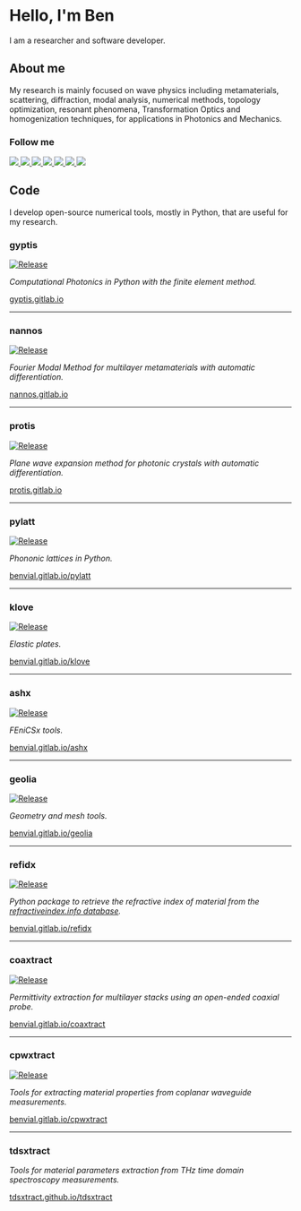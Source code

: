 # Hello, I'm Ben

I am a researcher and software developer.

## About me

My research is mainly focused on wave physics including metamaterials, scattering, diffraction, modal analysis, numerical methods, topology optimization, resonant phenomena, Transformation Optics and homogenization techniques, for applications in Photonics and Mechanics.

### Follow me


<a target="_blank" href="https://bvial.info">
<img src="https://img.shields.io/static/v1?label=&message=website&color=29b093&style=for-the-badge&logo=TorBrowser&labelColor=555555&?logoColor=white">
</a>
<a target="_blank" href="https://www.linkedin.com/in/benjamin-vial-701018b9">
<img src="https://img.shields.io/static/v1?label=&message=linkedin&color=0A66C2&style=for-the-badge&logo=inspire&labelColor=555555&logoColor=white">
</a>
<a target="_blank" href="https://gitlab.com/benvial">
<img src="https://img.shields.io/static/v1?label=&message=gitlab&color=FCA121&style=for-the-badge&logo=gitlab&labelColor=555555&?logoColor=white">
</a>
<a target="_blank" href="https://github.com/benvial">
<img src="https://img.shields.io/static/v1?label=&message=github&color=2088FF&style=for-the-badge&logo=github&labelColor=555555&logoColor=white">
</a>
<a target="_blank" href="https://www.researchgate.net/profile/Benjamin-Vial">
<img src="https://img.shields.io/static/v1?label=&message=researchgate&color=00CCBB&style=for-the-badge&logo=researchgate&labelColor=555555&logoColor=white">
</a>
<a target="_blank" href="https://scholar.google.co.uk/citations?user=2Z7zJqYAAAAJ">
<img src="https://img.shields.io/static/v1?label=&message=google%20scholar&color=4285F4&style=for-the-badge&logo=googlescholar&labelColor=555555&logoColor=white">
</a>
<a target="_blank" href="https://arxiv.org/search/physics?searchtype=author&query=Vial%2C+B">
<img src="https://img.shields.io/static/v1?label=&message=arXiv&color=B31B1B&style=for-the-badge&logo=arXiv&labelColor=555555&logoColor=white">
</a>



## Code


I develop open-source numerical tools, mostly in Python, that are useful for my research.



### gyptis

<a class="reference external image-reference" href="https://gitlab.com/gyptis/gyptis/-/releases" target="_blank"><img alt="Release" src="https://img.shields.io/endpoint?url=https://gitlab.com/gyptis/gyptis/-/jobs/artifacts/master/raw/logobadge.json?job=badge"></a>


*Computational Photonics in Python with the finite element method.*

[gyptis.gitlab.io](https://gyptis.gitlab.io)


--------------------

### nannos

<a class="reference external image-reference" href="https://gitlab.com/nannos/nannos/-/releases" target="_blank"><img alt="Release" src="https://img.shields.io/endpoint?url=https://gitlab.com/nannos/nannos/-/jobs/artifacts/master/raw/logobadge.json?job=badge"></a>



*Fourier Modal Method for multilayer metamaterials with automatic differentiation.*

[nannos.gitlab.io](https://nannos.gitlab.io)



--------------------

### protis

<a class="reference external image-reference" href="https://gitlab.com/protis/protis/-/releases" target="_blank"><img alt="Release" src="https://img.shields.io/endpoint?url=https://gitlab.com/protis/protis/-/jobs/artifacts/main/raw/logobadge.json?job=badge"></a>



*Plane wave expansion method for photonic crystals with automatic differentiation.*

[protis.gitlab.io](https://protis.gitlab.io)

--------------------

### pylatt

<a class="reference external image-reference" href="https://gitlab.com/benvial/pylatt/-/releases" target="_blank"><img alt="Release" src="https://img.shields.io/endpoint?url=https://gitlab.com/benvial/pylatt/-/jobs/artifacts/main/raw/logobadge.json?job=badge"></a>




*Phononic lattices in Python.*


[benvial.gitlab.io/pylatt](https://benvial.gitlab.io/pylatt)


--------------------

### klove

<a class="reference external image-reference" href="https://gitlab.com/benvial/klove/-/releases" target="_blank"><img alt="Release" src="https://img.shields.io/endpoint?url=https://gitlab.com/benvial/klove/-/jobs/artifacts/main/raw/logobadge.json?job=badge"></a>




*Elastic plates.*


[benvial.gitlab.io/klove](https://benvial.gitlab.io/klove)

--------------------

### ashx

<a class="reference external image-reference" href="https://gitlab.com/benvial/ashx/-/releases" target="_blank"><img alt="Release" src="https://img.shields.io/endpoint?url=https://gitlab.com/benvial/ashx/-/jobs/artifacts/main/raw/logobadge.json?job=badge"></a>




*FEniCSx tools.*


[benvial.gitlab.io/ashx](https://benvial.gitlab.io/ashx)

--------------------

### geolia

<a class="reference external image-reference" href="https://gitlab.com/benvial/geolia/-/releases" target="_blank"><img alt="Release" src="https://img.shields.io/endpoint?url=https://gitlab.com/benvial/geolia/-/jobs/artifacts/main/raw/logobadge.json?job=badge"></a>




*Geometry and mesh tools.*


[benvial.gitlab.io/geolia](https://benvial.gitlab.io/geolia)

--------------------

### refidx

<a class="reference external image-reference" href="https://gitlab.com/benvial/refidx/-/releases" target="_blank"><img alt="Release" src="https://img.shields.io/endpoint?url=https://gitlab.com/benvial/refidx/-/jobs/artifacts/main/raw/logobadge.json?job=badge&labelColor=8f8f8f"></a>



*Python package to retrieve the refractive index of material from  the [refractiveindex.info database](https://refractiveindex.info).*

[benvial.gitlab.io/refidx](https://benvial.gitlab.io/refidx)

--------------------

### coaxtract

<a class="reference external image-reference" href="https://gitlab.com/benvial/coaxtract/-/releases" target="_blank"><img alt="Release" src="https://img.shields.io/endpoint?url=https://gitlab.com/benvial/coaxtract/-/jobs/artifacts/main/raw/logobadge.json?job=badge"></a>



*Permittivity extraction for multilayer stacks using an open-ended coaxial probe.*

[benvial.gitlab.io/coaxtract](https://benvial.gitlab.io/coaxtract)

--------------------

### cpwxtract

<a class="reference external image-reference" href="https://gitlab.com/benvial/cpwxtract/-/releases" target="_blank"><img alt="Release" src="https://img.shields.io/endpoint?url=https://gitlab.com/benvial/cpwxtract/-/jobs/artifacts/main/raw/logobadge.json?job=badge"></a>



*Tools for extracting material properties from coplanar waveguide measurements.*

[benvial.gitlab.io/cpwxtract](https://benvial.gitlab.io/cpwxtract)



--------------------

### tdsxtract

*Tools for material parameters extraction from THz time domain spectroscopy measurements.*

[tdsxtract.github.io/tdsxtract](https://tdsxtract.github.io/tdsxtract)
